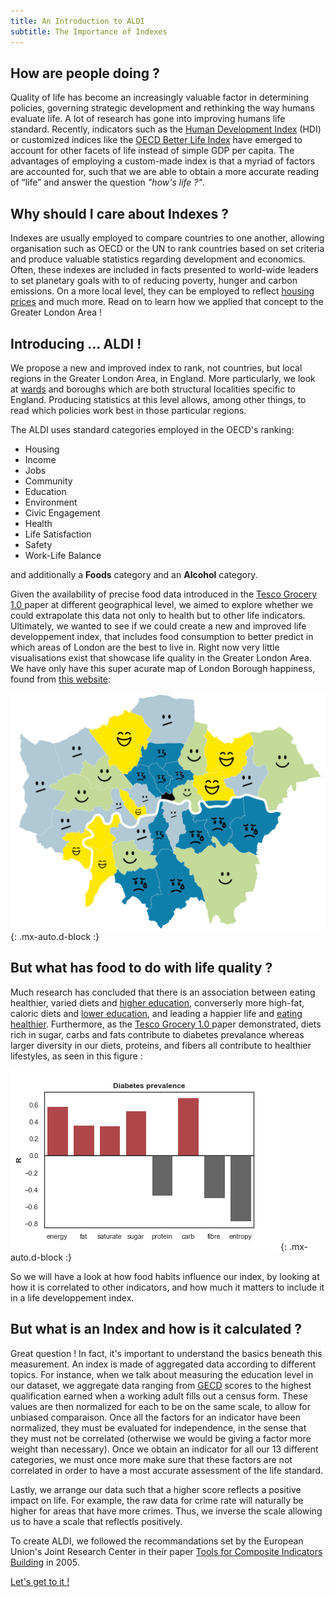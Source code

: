 ```yaml
---
title: An Introduction to ALDI 
subtitle: The Importance of Indexes 
---
```


## How are people doing ? 

Quality of life has become an increasingly valuable factor in determining policies, governing strategic development and rethinking the way humans evaluate life. A lot of research has gone into improving humans life standard. Recently, indicators such as the [Human Development Index](http://hdr.undp.org/en/content/human-development-index-hdi) (HDI) or customized indices like the [OECD Better Life Index](http://www.oecdbetterlifeindex.org/#/11111111111) have emerged to account for other facets of life instead of simple GDP per capita. The advantages of employing a custom-made index is that a myriad of factors are accounted for, such that we are able to obtain a more accurate reading of “life” and answer the question _"how's life ?"_.

## Why should I care about Indexes ?

Indexes are usually employed to compare countries to one another, allowing organisation such as OECD or the UN to rank countries based on set criteria and produce valuable statistics regarding development and economics. Often, these indexes are included in facts presented to world-wide leaders to set planetary goals with to of reducing poverty, hunger and carbon emissions. On a more local level, they can be employed to reflect [housing prices](https://www.homesandproperty.co.uk/property-news/the-best-place-to-live-in-london-revealed-in-new-report-into-the-uks-wellbeing-a124381.html) and much more. Read on to learn how we applied that concept to the Greater London Area !

## Introducing ... ALDI !

We propose a new and improved index to rank, not countries, but local regions in the Greater London Area, in England. More particularly, we look at [wards](https://en.wikipedia.org/wiki/Wards_and_electoral_divisions_of_the_United_Kingdom) and boroughs which are both structural localities specific to England. Producing statistics at this level allows, among other things, to read which policies work best in those particular regions.  

The ALDI uses standard categories employed in the OECD's ranking:

  * Housing
  * Income
  * Jobs
  * Community
  * Education
  * Environment
  * Civic Engagement
  * Health
  * Life Satisfaction
  * Safety
  * Work-Life Balance

and additionally a **Foods** category and an **Alcohol** category. 

Given the availability of precise food data introduced in the [Tesco Grocery 1.0 ](https://www.nature.com/articles/s41597-020-0397-7) paper at different geographical level, we aimed to explore whether we could extrapolate this data not only to health but to other life indicators. Ultimately, we wanted to see if we could create a new and improved life developpement index, that includes food consumption to better predict in which areas of London are the best to live in. Right now very little visualisations exist that showcase life quality in the Greater London Area. We have only have this super acurate map of London Borough happiness, found from [this website](https://www.timeout.com/london/blog/this-map-shows-londons-happiest-and-saddest-boroughs-100516):

![alt_text](./assets/img/super_accurate_validation_data.jpg){: .mx-auto.d-block :}

## But what has food to do with life quality ?

Much research has concluded that there is an association between eating healthier, varied diets and [higher education](https://www.cambridge.org/core/journals/public-health-nutrition/article/relationship-between-education-and-food-consumption-in-the-1995-australian-national-nutrition-survey/8464FAE847878D59E8D2DD2D06ABB123), converserly more high-fat, caloric diets and [lower education](https://www.sciencedaily.com/releases/2013/11/131106202251.htm), and leading a happier life and [eating healthier](https://link.springer.com/article/10.1007/s11482-019-09748-7#:~:text=Both%20studies%20found%20positive%20correlations,level%20was%20not%20investigated%20longitudinally). Furthermore, as the [Tesco Grocery 1.0 ](https://www.nature.com/articles/s41597-020-0397-7) paper demonstrated, diets rich in sugar, carbs and fats contribute to diabetes prevalance whereas larger diversity in our diets, proteins, and fibers all contribute to healthier lifestyles, as seen in this figure : 

![diab_prev](./assets/img/diabetes_prev.png){: .mx-auto.d-block :}

So we will have a look at how food habits influence our index, by looking at how it is correlated to other indicators, and how much it matters to include it in a life developpement index.

## But what is an Index and how is it calculated ?

Great question ! In fact, it's important to understand the basics beneath this measurement. An index is made of aggregated data according to different topics. For instance, when we talk about measuring the education level in our dataset, we aggregate data ranging from [GECD](https://en.wikipedia.org/wiki/General_Certificate_of_Secondary_Education) scores to the highest qualification earned when a working adult fills out a census form. These values are then normalized for each to be on the same scale, to allow for unbiased comparaison. Once all the factors for an indicator have been normalized, they must be evaluated for independence, in the sense that they must not be correlated (otherwise we would be giving a factor more weight than necessary). Once we obtain an indicator for all our 13 different categories, we must once more make sure that these factors are not correlated in order to have a most accurate assessment of the life standard. 

Lastly, we arrange our data such that a higher score reflects a positive impact on life. For example, the raw data for crime rate will naturally be higher for areas that have more crimes. Thus, we inverse the scale allowing us to have a scale that reflectls positively.  

To create ALDI, we followed the recommandations set by the European Union's Joint Research Center in their paper [Tools for Composite Indicators Building](https://publications.jrc.ec.europa.eu/repository/bitstream/JRC31473/EUR%2021682%20EN.pdf?fbclid=IwAR1fziDRyxp6F9B6RAk6wT7pvjBuxs3zV56L-GwR2XYZyczYuDKSd9jy990) in 2005. 

[Let's get to it !](https://charlyneburki.github.io/The-ALDI/aldi/) 




